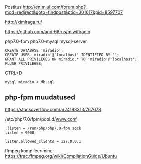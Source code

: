 


Postitus http://en.miui.com/forum.php?mod=redirect&goto=findpost&ptid=301617&pid=8597707

http://ximiraga.ru/

https://github.com/andr68rus/miwifiradio

php7.0-fpm php7.0-mysql mysql-server

    CREATE DATABASE 'miradio';
    CREATE USER 'miradio'@'localhost' IDENTIFIED BY '';
    GRANT ALL PRIVILEGES ON miradio.* TO 'miradio'@'localhost';
    FLUSH PRIVILEGES;

CTRL+D

    mysql miradio < db.sql


## php-fpm muudatused

https://stackoverflow.com/a/24198313/767678


/etc/php/7.0/fpm/pool.d/www.conf

    ;listen = /run/php/php7.0-fpm.sock
    listen = 9000

    listen.allowed_clients = 127.0.0.1


ffmpeg kompileerimine: https://trac.ffmpeg.org/wiki/CompilationGuide/Ubuntu
